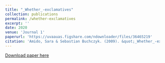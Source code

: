 ```yaml
---
title: "_Whether_-exclamatives"
collection: publications
permalink: /whether-exclamatives
excerpt: ''
date: 2020
venue: 'Journal 1'
paperurl: 'https://uvaauas.figshare.com/ndownloader/files/36465219'
citation: 'Amido, Sara & Sebastian Buchczyk. (2009). &quot;_Whether_-exclamatives&quot; <i>Proceedings of ESSLLI 2022</i>. 1(1).'
---
```

[Download paper here](https://uvaauas.figshare.com/ndownloader/files/36465219)
